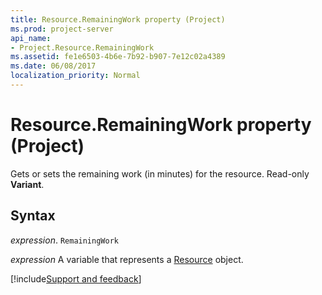 ```yaml
---
title: Resource.RemainingWork property (Project)
ms.prod: project-server
api_name:
- Project.Resource.RemainingWork
ms.assetid: fe1e6503-4b6e-7b92-b907-7e12c02a4389
ms.date: 06/08/2017
localization_priority: Normal
---
```



# Resource.RemainingWork property (Project)

Gets or sets the remaining work (in minutes) for the resource. Read-only  **Variant**.


## Syntax

_expression_. `RemainingWork`

_expression_ A variable that represents a [Resource](./Project.Resource.md) object.

[!include[Support and feedback](~/includes/feedback-boilerplate.md)]